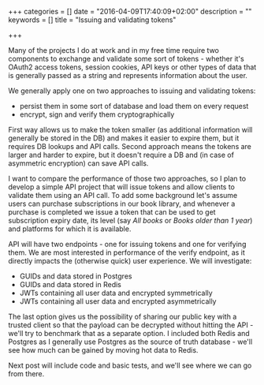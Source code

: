 +++
categories = []
date = "2016-04-09T17:40:09+02:00"
description = ""
keywords = []
title = "Issuing and validating tokens"

+++

Many of the projects I do at work and in my free time require two components to exchange and validate some sort of tokens - whether it's OAuth2 access tokens, session cookies, API keys or other types of data that is generally passed as a string and represents information about the user.

We generally apply one on two approaches to issuing and validating tokens:

* persist them in some sort of database and load them on every request
* encrypt, sign and verify them cryptographically

First way allows us to make the token smaller (as additional information will generally be stored in the DB) and makes it easier to expire them, but it requires DB lookups and API calls. Second approach means the tokens are larger and harder to expire, but it doesn't require a DB and (in case of asymmetric encryption) can save API calls.

I want to compare the performance of those two approaches, so I plan to develop a simple API project that will issue tokens and allow clients to validate them using an API call. To add some background let's assume users can purchase subscriptions in our book library, and whenever a purchase is completed we issue a token that can be used to get subscription expiry date, its level (say _All books_ or _Books older than 1 year_) and platforms for which it is available.

API will have two endpoints - one for issuing tokens and one for verifying them. We are most interested in performance of the verify endpoint, as it directly impacts the (otherwise quick) user experience. We will investigate:

* GUIDs and data stored in Postgres
* GUIDs and data stored in Redis
* JWTs containing all user data and encrypted symmetrically
* JWTs containing all user data and encrypted asymmetrically 

The last option gives us the possibility of sharing our public key with a trusted client so that the payload can be decrypted without hitting the API - we'll try to benchmark that as a separate option. I included both Redis and Postgres as I generally use Postgres as the source of truth database - we'll see how much can be gained by moving hot data to Redis.

Next post will include code and basic tests, and we'll see where we can go from there.